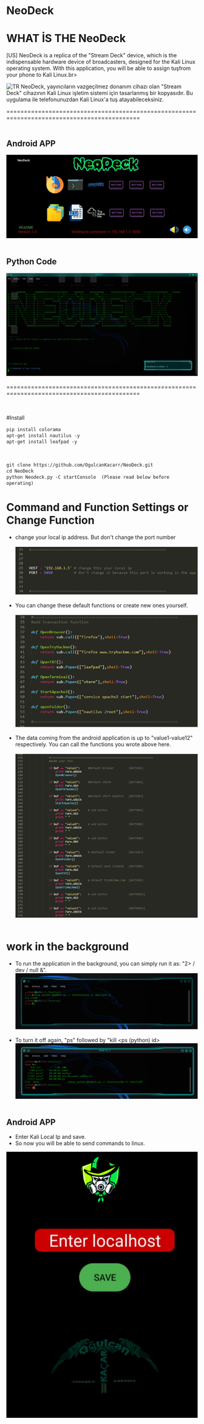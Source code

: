 # NeoDeck

# WHAT İS THE NeoDeck

[US]
NeoDeck is a replica of the "Stream Deck" device, which is the indispensable hardware device of broadcasters, designed for the Kali Linux operating system. With this application, you will be able to assign tuşfrom your phone to Kali Linux.br><br>

![TR](https://github.com/OgulcanKacarr/option/blob/main/icons8-turkey-96.png)
NeoDeck, yayıncıların vazgeçilmez donanım cihazı olan "Stream Deck" cihazının Kali Linux işletim sistemi için tasarlanmış bir kopyasıdır. Bu uygulama ile telefonunuzdan Kali Linux'a tuş atayabileceksiniz.

============================================================================================<br><br>
## Android APP
![AndroidAPP](https://github.com/OgulcanKacarr/NeoDeck/blob/main/Images/ApMenu.jpg)<br><br>
## Python Code
![pythonCode](https://github.com/OgulcanKacarr/NeoDeck/blob/main/Images/working.png)<br><br>
============================================================================================<br><br>
## 
#Install<br>
```
pip install colorama
apt-get install nautilus -y
apt-get install leafpad -y

```
<br>

```
git clone https://github.com/OgulcanKacarr/NeoDeck.git
cd NeoDeck
python Neodeck.py -C startConsole  (Please read below before operating)

```
# Command and Function Settings or Change Function

- change your local ip address. But don't change the port number<br><br>
![ipSettings](https://github.com/OgulcanKacarr/NeoDeck/blob/main/Images/ipSettings.png)<br><br>
- You can change these default functions or create new ones yourself.<br><br>
![ipSettings](https://github.com/OgulcanKacarr/NeoDeck/blob/main/Images/changeFunc.png)<br><br>
- The data coming from the android application is up to "value1-value12" respectively. You can call the functions you wrote above here.<br><br>
![ipSettings](https://github.com/OgulcanKacarr/NeoDeck/blob/main/Images/getAppValue.png)<br><br>

# work in the background

- To run the application in the background, you can simply run it as: "2> / dev / null &".
![backGround](https://github.com/OgulcanKacarr/NeoDeck/blob/main/Images/background.png)<br><br>
- To turn it off again, "ps" followed by "kill <ps (python) id>
![ps](https://github.com/OgulcanKacarr/NeoDeck/blob/main/Images/psandkill.png)<br><br>

## Android APP

- Enter Kali Local Ip and save.<br>
- So now you will be able to send commands to linux.

![AppIp](https://github.com/OgulcanKacarr/NeoDeck/blob/main/Images/LoginAppIp.png)<br><br>





